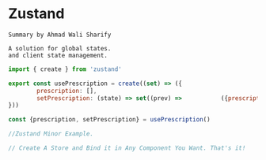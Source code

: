 # Zustand 

`Summary by Ahmad Wali Sharify`

    A solution for global states.
    and client state management.

```jsx
import { create } from 'zustand'

export const usePrescription = create((set) => ({
        prescription: [],
        setPrescription: (state) => set((prev) =>           ({prescription: state})),
}))

const {prescription, setPrescription} = usePrescription()

//Zustand Minor Example.

// Create A Store and Bind it in Any Component You Want. That's it!
```